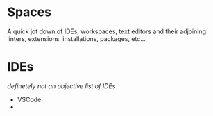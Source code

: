 # Spaces

A quick jot down of IDEs, workspaces, text editors and their adjoining linters, extensions, installations, packages, etc...

# IDEs

*definetely not an objective list of IDEs*

* VSCode
* 
